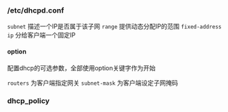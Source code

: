 ### /etc/dhcpd.conf

`subnet` 描述一个IP是否属于该子网
`range` 提供动态分配IP的范围
`fixed-address ip` 分给客户端一个固定IP

#### option
配置dhcp的可选参数，全部使用option关键字作为开始

`routers` 为客户端指定网关
`subnet-mask` 为客户端设定子网掩码



### dhcp_policy


 
